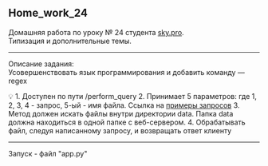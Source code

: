## Home_work_24
Домашняя работа по уроку № 24 студента [sky.pro](https://sky.pro/).  
Типизация и дополнительные темы.
***
Описание задания:  
Усовершенствовать язык программирования и добавить команду — regex  


💡 1. Доступен по пути /perform_query
2. Принимает 5 параметров: где 1, 2, 3, 4 - запрос, 5-ый - имя файла. 
Ссылка на [примеры запросов](https://gist.github.com/alexopryshko/4f5264eac09a46a368ac16add1a9e0dc)
3. Метод должен искать файлы внутри директории data. Папка data должна находиться в одной папке с веб-сервером.
4. Обрабатывать файл, следуя написанному запросу, и возвращать ответ клиенту


***
Запуск - файл "app.py"